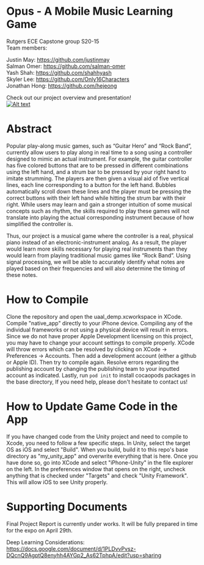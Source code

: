 # Opus - A Mobile Music Learning Game

Rutgers ECE Capstone group S20-15 <br />
Team members: 

Justin May:  https://github.com/justinmay <br />
Salman Omer: https://github.com/salman-omer <br />
Yash Shah: https://github.com/shahhyash <br />
Skyler Lee: https://github.com/Only16Characters <br />
Jonathan Hong: https://github.com/hejeong <br />


Check out our project overview and presentation! <br />
[![Alt text](https://img.youtube.com/vi/Saf03aXb4ww/0.jpg)](https://www.youtube.com/watch?v=Saf03aXb4ww)<br />



# Abstract <br />

Popular play-along music games, such as “Guitar Hero” and “Rock Band”, currently allow users to play along in real time to a song using a controller designed to mimic an actual instrument. For example, the guitar controller has five colored buttons that are to be pressed in different combinations using the left hand, and a strum bar to be pressed by your right hand to imitate strumming. The players are then given a visual aid of five vertical lines, each line corresponding to a button for the left hand. Bubbles automatically scroll down these lines and the player must be pressing the correct buttons with their left hand while hitting the strum bar with their right. While users may learn and gain a stronger intuition of some musical concepts such as rhythm, the skills required to play these games will not translate into playing the actual corresponding instrument because of how simplified the controller is. <br />

Thus, our project is a musical game where the controller is a real, physical piano instead of an electronic-instrument analog. As a result, the player would learn more skills necessary for playing real instruments than they would learn from playing traditional music games like “Rock Band”. Using signal processing, we will be able to accurately identify what notes are played based on their frequencies and will also determine the timing of these notes.   <br />

# How to Compile <br />

Clone the repository and open the uaal_demp.xcworkspace in XCode. Compile "native_app" directly to your iPhone device. Compiling any of the individual frameworks or not using a physical device will result in errors. Since we do not have proper Apple Development licensing on this project, you may have to change your account settings to compile properly. XCode will throw errors which can be resolved by clicking on XCode -> Preferences -> Accounts. Then add a development account (either a github or Apple ID). Then try to compile again. Resolve errors regarding the publishing account by changing the publishing team to your inputted account as indicated. Lastly, run `pod init` to install cocaopods packages in the base directory, If you need help, please don't hesitate to contact us! <br />

# How to Update Game Code in the App <br />

If you have changed code from the Unity project and need to compile to Xcode, you need to follow a few specific steps. In Unity, select the target OS as iOS and select "Build". When you build, build it to this repo's base directory as "my_unity_app" and overwrite everything that is here. Once you have done so, go into XCode and select "iPhone-Unity" in the file explorer on the left. In the preferences window that opens on the right, uncheck anything that is checked under "Targets" and check "Unity Framework". This will allow iOS to see Unity properly. <br />

# Supporting Documents <br />

Final Project Report is currently under works. It will be fully prepared in time for the expo on April 29th. <br />

Deep Learning Considerations: <br />
https://docs.google.com/document/d/1PLDvvPvsz-DQcnQ9AgptQ8enyhh4AYGp2_As62TphpA/edit?usp=sharing
